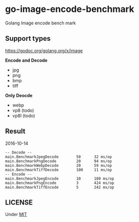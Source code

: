 # go-image-encode-benchmark
Golang Image encode bench mark

## Support types
<https://godoc.org/golang.org/x/image>

**Encode and Decode**

* jpg
* png
* bmp
* tiff

**Only Deocde**

* webp
* vp8 (todo)
* vp8l (todo)

## Result
2016-10-14

```
-- Decode --
main.BenchmarkJpegDecode        50      32 ms/op
main.BenchmarkPngDecode         20      94 ms/op
main.BenchmarkWebpDecode        20      59 ms/op
main.BenchmarkTiffDecode        100     11 ms/op
-- Encode --
main.BenchmarkJpegEncode        10      180 ms/op
main.BenchmarkPngEncode         3       424 ms/op
main.BenchmarkTiffEncode        5       242 ms/op
```

## LICENSE
Under [MIT](LICENSE)